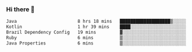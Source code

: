 ### Hi there 👋

<!--START_SECTION:waka-->

```txt
Java                       8 hrs 18 mins   ███████████████████▒░░░░░   77.98 %
Kotlin                     1 hr 39 mins    ████░░░░░░░░░░░░░░░░░░░░░   15.61 %
Brazil Dependency Config   19 mins         ▓░░░░░░░░░░░░░░░░░░░░░░░░   02.98 %
Ruby                       6 mins          ▒░░░░░░░░░░░░░░░░░░░░░░░░   01.03 %
Java Properties            6 mins          ▒░░░░░░░░░░░░░░░░░░░░░░░░   01.01 %
```

<!--END_SECTION:waka-->

<!--
**jerry-shao/jerry-shao** is a ✨ _special_ ✨ repository because its `README.md` (this file) appears on your GitHub profile.

Here are some ideas to get you started:

- 🔭 I’m currently working on ...
- 🌱 I’m currently learning ...
- 👯 I’m looking to collaborate on ...
- 🤔 I’m looking for help with ...
- 💬 Ask me about ...
- 📫 How to reach me: ...
- 😄 Pronouns: ...
- ⚡ Fun fact: ...
-->
